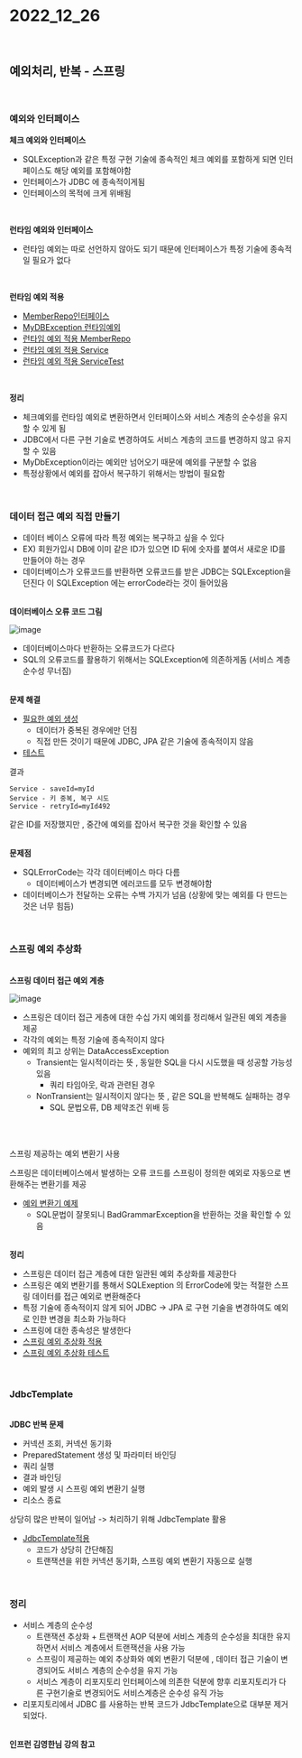 # 2022_12_26

</br>

## 예외처리, 반복 - 스프링

</br>

### <b>예외와 인터페이스</b>

<b>체크 예외와 인터페이스</b>

-   SQLException과 같은 특정 구현 기술에 종속적인 체크 예외를 포함하게 되면 인터페이스도 해당 예외를 포함해야함
-   인터페이스가 JDBC 에 종속적이게됨
-   인터페이스의 목적에 크게 위배됨

</br>

<b>런타임 예외와 인터페이스</b>

-   런타임 예외는 따로 선언하지 않아도 되기 때문에 인터페이스가 특정 기술에 종속적일 필요가 없다

</br>

<b>런타임 예외 적용</b>

-   [MemberRepo인터페이스](./code/MemberRepository.java)
-   [MyDBException 런타임예외](./code/MyDbException.java)
-   [런타임 예외 적용 MemberRepo](./code/MemberRepositoryV4_1.java)
-   [런타임 예외 적용 Service](./code/MemberServiceV4.java)
-   [런타임 예외 적용 ServiceTest](./code/MemberServiceV4Test.java)

</br>

<b>정리</b>

-   체크예외를 런타임 예외로 변환하면서 인터페이스와 서비스 계층의 순수성을 유지할 수 있게 됨
-   JDBC에서 다른 구현 기술로 변경하여도 서비스 계층의 코드를 변경하지 않고 유지할 수 있음
-   MyDbException이라는 예외만 넘어오기 때문에 예외를 구분할 수 없음
-   특정상황에서 예외를 잡아서 복구하기 위해서는 방법이 필요함

</br>

### <b>데이터 접근 예외 직접 만들기</b>

-   데이터 베이스 오류에 따라 특정 예외는 복구하고 싶을 수 있다
-   EX) 회원가입시 DB에 이미 같은 ID가 있으면 ID 뒤에 숫자를 붙여서 새로운 ID를 만들어야 하는 경우
-   데이터베이스가 오류코드를 반환하면 오류코드를 받은 JDBC는 SQLException을 던진다 이 SQLException 에는 errorCode라는 것이 들어있음

</br>
<b>데이터베이스 오류 코드 그림</b>

![image](https://user-images.githubusercontent.com/96561194/209631305-aeb6c441-999e-4b45-ab61-74100441b244.png)

-   데이터베이스마다 반환하는 오류코드가 다르다
-   SQL의 오류코드를 활용하기 위해서는 SQLException에 의존하게돔 (서비스 계층 순수성 무너짐)

</br>
<b>문제 해결</b>

-   [필요한 예외 생성](./code/MyDuplicateKeyException.java)
    -   데이터가 중복된 경우에만 던짐
    -   직접 만든 것이기 때문에 JDBC, JPA 같은 기술에 종속적이지 않음
-   [테스트](./code/ExTranslatorV1Test.java)

결과

```
Service - saveId=myId
Service - 키 중복, 복구 시도
Service - retryId=myId492
```

같은 ID를 저장했지만 , 중간에 예외를 잡아서 복구한 것을 확인할 수 있음

</br>
<b>문제점</b>

-   SQLErrorCode는 각각 데이터베이스 마다 다름
    -   데이터베이스가 변경되면 에러코드를 모두 변경해야함
-   데이터베이스가 전달하는 오류는 수백 가지가 넘음 (상황에 맞는 예외를 다 만드는것은 너무 힘듬)

</br>

### <b>스프링 예외 추상화</b>

</br>
<b>스프링 데이터 접근 예외 계층</b>

![image](https://user-images.githubusercontent.com/96561194/209632188-e66b57a3-0378-43a8-a05e-fdc2ff181b09.png)

-   스프링은 데이터 접근 게층에 대한 수십 가지 예외를 정리해서 일관된 예외 계층을 제공
-   각각의 예외는 특정 기술에 종속적이지 않다
-   예외의 최고 상위는 DataAccessException
    -   Transient는 일시적이라는 뜻 , 동일한 SQL을 다시 시도했을 때 성공할 가능성 있음
        -   쿼리 타임아웃, 락과 관련된 경우
    -   NonTransient는 일시적이지 않다는 뜻 , 같은 SQL을 반복해도 실패하는 경우
        -   SQL 문법오류, DB 제약조건 위배 등

</br>

<br>스프링 제공하는 예외 변환기 사용<br>

스프링은 데이터베이스에서 발생하는 오류 코드를 스프링이 정의한 예외로 자동으로 변환해주는 변환기를 제공

-   [예외 변환기 예제](./code/SpringExceptionTraslatorTest.java)
    -   SQL문법이 잘못되니 BadGrammarException을 반환하는 것을 확인할 수 있음

</br>
<b>정리</b>

-   스프링은 데이터 접근 계층에 대한 일관된 예외 추상화를 제공한다
-   스프링은 예외 변환기를 통해서 SQLExeption 의 ErrorCode에 맞는 적절한 스프링 데이터를 접근 예외로 변환해준다
-   특정 기술에 종속적이지 않게 되어 JDBC -> JPA 로 구현 기술을 변경하여도 예외로 인한 변경을 최소화 가능하다
-   스프링에 대한 종속성은 발생한다
-   [스프링 예외 추상화 적용](./code/MemberRepositoryV4_2.java)
-   [스프링 예외 추상화 테스트](./code/MemberServiceV4Test.java)

</br>

### <b>JdbcTemplate</b>

</br>
<b>JDBC 반복 문제</b>

-   커넥션 조회, 커넥션 동기화
-   PreparedStatement 생성 및 파라미터 바인딩
-   쿼리 실행
-   결과 바인딩
-   예외 발생 시 스프링 예외 변환기 실행
-   리소스 종료

상당히 많은 반복이 일어남 -> 처리하기 위해 JdbcTemplate 활용

-   [JdbcTemplate적용](./code/MemberRepositoryV5.java)
    -   코드가 상당히 간단해짐
    -   트랜잭션을 위한 커넥션 동기화, 스프링 예외 변환기 자동으로 실행

</br>

### <b>정리</b>

-   서비스 계층의 순수성
    -   트랜잭션 추상화 + 트랜잭션 AOP 덕분에 서비스 계층의 순수성을 최대한 유지하면서 서비스 계층에서 트랜잭션을 사용 가능
    -   스프링이 제공하는 예외 추상화와 예외 변환기 덕분에 , 데이터 접근 기술이 변경되어도 서비스 계층의 순수성을 유지 가능
    -   서비스 계층이 리포지토리 인터페이스에 의존한 덕분에 향후 리포지토리가 다른 구현기술로 변경되어도 서비스계층은 순수성 유직 가능
-   리포지토리에서 JDBC 를 사용하는 반복 코드가 JdbcTemplate으로 대부분 제거되었다.

</br>
<b>인프런 김영한님 강의 참고</b>

